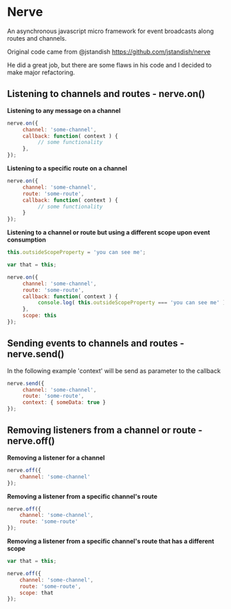 # Nerve

An asynchronous javascript micro framework for event broadcasts along routes and channels.

Original code came from @jstandish https://github.com/jstandish/nerve

He did a great job, but there are some flaws in his code and I decided to make major refactoring.

## Listening to channels and routes - nerve.on()

**Listening to any message on a channel**
```javascript
nerve.on({
     channel: 'some-channel',
     callback: function( context ) {
          // some functionality
     },
});
```

**Listening to a specific route on a channel**
```javascript
nerve.on({
     channel: 'some-channel',
     route: 'some-route',
     callback: function( context ) {
          // some functionality
     }
});
```

**Listening to a channel or route but using a different scope upon event consumption**
```javascript
this.outsideScopeProperty = 'you can see me';

var that = this;

nerve.on({
     channel: 'some-channel',
     route: 'some-route',
     callback: function( context ) {
          console.log( this.outsideScopeProperty === 'you can see me' );
     },
     scope: this
});
```

## Sending events to channels and routes - nerve.send()

In the following example 'context' will be send as parameter to the callback

```javascript
nerve.send({
     channel: 'some-channel',
     route: 'some-route',
     context: { someData: true }
});
```


## Removing listeners from a channel or route - nerve.off()

**Removing a listener for a channel**
```javascript
nerve.off({
    channel: 'some-channel'
});
```

**Removing a listener from a specific channel's route**
```javascript
nerve.off({
    channel: 'some-channel',
    route: 'some-route'
});
```


**Removing a listener from a specific channel's route that has a different scope**
```javascript
var that = this;

nerve.off({
    channel: 'some-channel',
    route: 'some-route',
    scope: that
});
```
